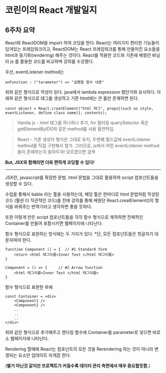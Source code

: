 코린이의 React 개발일지
===================

6주차 요약
-----------------

React와 ReactDOM을 import 하여 코딩을 한다.
React는 여러가지 편리한 기능들이 담겨있는 프레임워크이고, ReactDOM는 React 프레임워크를 통해 만들어진 요소들을 html과 동기화(rendering) 해주는 것이다.
React를 적용한 코드와 기존에 배웠던 바닐라 js 를 활용한 코드를 비교하며 강의를 수강했다.

우선, eventListener method는 

    onFunction : ("tarameter") => "실행할 함수 내용"

위와 같은 형식으로 작성이 된다. java에서 lambda expression 했던거와 유사하다.
아래와 같은 형식으로 태그를 생성하고 기존 html에는 큰 틀만 존재하면 된다. 

    const object = React.creatElement("html 태그", props{(such as style, eventListener, define class name)}, contents);


> Vanilla js - html 태그를 하나하나 추가, for 필터링 querySelector 혹은 getElementByID()와 같은 method를 사용 필연적임.

> React - 기존 생성자 형식은 그대로 유지, 두번째 필드값에 eventListener method를 직접 구현해서 첨가. 그러므로, js에서 어떤 eventListener method 들이 존재하는지 알아두자! 모르겠으면 검색


__But, JSX와 함께라면 더욱 편하게 코딩할 수 있다!__


---
JSX란, javascript를 확장한 문법. html 문법을 그대로 활용하여 script 컴포넌트들을 생성할 수 있다.

수업을 통해서 bable 라는 툴을 사용하는데, 해당 툴은 한마디로 html 문법처럼 작성된 코드 (훨씬 더 직관적인 코드)를 전에 강의를 통해 배웠던 React.creatElement()의 형식을 바꿔주는 번역기라고 생각하면 좋을 듯하다.

또한 이렇게 만든 script 컴포넌트들을 각각 함수 형식으로 제작하면 전체적인 Container를 만들어 포함시키면 웹페이지에 나타난다.

함수 형식으로 표현하는 방식에는 두 가지가 있다. *단, 모든 컴포넌트들은 첫글자가 대문자여야 한다.

    function Component () = {  // #1 Standard form
        return <html 태그이름>Inner Text </html 태그이름>
    } 

    Component = () => {     // #2 Arrow function
        <html 태그이름>Inner Text </html 태그이름> 
    } 

함수 형식으로 표현한 후에

    const Container = <div>
        <Component1 />
        <Component2 />
        ..
        ..
        ..
    </div>
위와 같은 형식으로 추가해주고 랜더링 함수에 Container를 parameter로 넣으면 비로소 웹페이지에 나타난다.

Rendering 할때에 React는 컴포넌트의 모든 것을 Rerendering 하는 것이 아니라 변경되는 요소만 업데이트 되게끔 한다.

(__별거 아닌것 같지만 프로젝트가 커질수록 데이터 관리 측면에서 매우 중요할듯함.__)